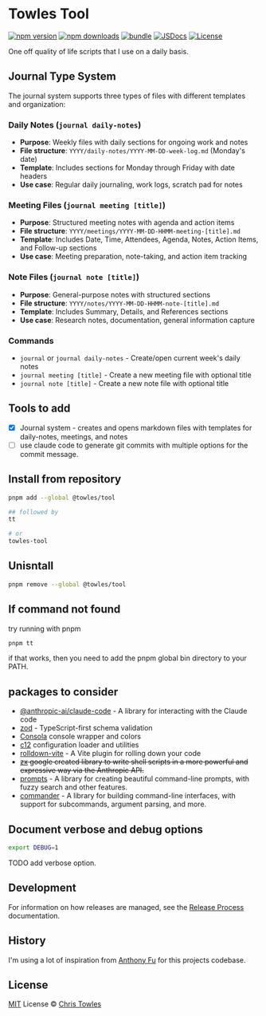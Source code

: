 # Towles Tool

[![npm version][npm-version-src]][npm-version-href]
[![npm downloads][npm-downloads-src]][npm-downloads-href]
[![bundle][bundle-src]][bundle-href]
[![JSDocs][jsdocs-src]][jsdocs-href]
[![License][license-src]][license-href]

One off quality of life scripts that I use on a daily basis.

## Journal Type System

The journal system supports three types of files with different templates and organization:

### Daily Notes (`journal daily-notes`)
- **Purpose**: Weekly files with daily sections for ongoing work and notes
- **File structure**: `YYYY/daily-notes/YYYY-MM-DD-week-log.md` (Monday's date)
- **Template**: Includes sections for Monday through Friday with date headers
- **Use case**: Regular daily journaling, work logs, scratch pad for notes

### Meeting Files (`journal meeting [title]`)
- **Purpose**: Structured meeting notes with agenda and action items
- **File structure**: `YYYY/meetings/YYYY-MM-DD-HHMM-meeting-[title].md`
- **Template**: Includes Date, Time, Attendees, Agenda, Notes, Action Items, and Follow-up sections
- **Use case**: Meeting preparation, note-taking, and action item tracking

### Note Files (`journal note [title]`)
- **Purpose**: General-purpose notes with structured sections
- **File structure**: `YYYY/notes/YYYY-MM-DD-HHMM-note-[title].md`
- **Template**: Includes Summary, Details, and References sections
- **Use case**: Research notes, documentation, general information capture

### Commands
- `journal` or `journal daily-notes` - Create/open current week's daily notes
- `journal meeting [title]` - Create a new meeting file with optional title
- `journal note [title]` - Create a new note file with optional title

## Tools to add
- [x] Journal system - creates and opens markdown files with templates for daily-notes, meetings, and notes
- [ ] use claude code to generate git commits with multiple options for the commit message.

## Install from repository

```bash
pnpm add --global @towles/tool

## followed by
tt

# or
towles-tool
```

## Unisntall

```bash
pnpm remove --global @towles/tool
```

## If command not found

try running with pnpm
```bash
pnpm tt
```

if that works, then you need to add the pnpm global bin directory to your PATH.

## packages to consider
- [@anthropic-ai/claude-code](https://github.com/anthropic-ai/claude-code) - A library for interacting with the Claude code
- [zod](https://github.com/colinhacks/zod) - TypeScript-first schema validation
- [Consola](https://github.com/unjs/consola) console wrapper and colors
- [c12](https://github.com/unjs/c12) configuration loader and utilities
- [rolldown-vite](https://voidzero.dev/posts/announcing-rolldown-vite) - A Vite plugin for rolling down your code
- ~~[zx](https://github.com/google/zx) google created library to write shell scripts in a more powerful and expressive way via the Anthropic API.~~
- [prompts](https://github.com/terkelg/prompts) - A library for creating beautiful command-line prompts, with fuzzy search and other features.
- [commander](https://github.com/tj/commander.js) - A library for building command-line interfaces, with support for subcommands, argument parsing, and more.

## Document verbose and debug options

```bash
export DEBUG=1
```

TODO add verbose option.

## Development

For information on how releases are managed, see the [Release Process](docs/release-process.md) documentation.

## History

I'm using a lot of inspiration from [Anthony Fu](https://github.com/antfu) for this projects codebase.

## License

[MIT](./LICENSE) License © [Chris Towles](https://github.com/ChrisTowles)

<!-- Badges -->

[npm-version-src]: https://img.shields.io/npm/v/pkg-placeholder?style=flat&colorA=080f12&colorB=1fa669
[npm-version-href]: https://npmjs.com/package/pkg-placeholder
[npm-downloads-src]: https://img.shields.io/npm/dm/pkg-placeholder?style=flat&colorA=080f12&colorB=1fa669
[npm-downloads-href]: https://npmjs.com/package/pkg-placeholder
[bundle-src]: https://img.shields.io/bundlephobia/minzip/pkg-placeholder?style=flat&colorA=080f12&colorB=1fa669&label=minzip
[bundle-href]: https://bundlephobia.com/result?p=pkg-placeholder
[license-src]: https://img.shields.io/github/license/antfu/pkg-placeholder.svg?style=flat&colorA=080f12&colorB=1fa669
[license-href]: https://github.com/ChrisTowles/towles-tool/blob/main/LICENSE.md
[jsdocs-src]: https://img.shields.io/badge/jsdocs-reference-080f12?style=flat&colorA=080f12&colorB=1fa669
[jsdocs-href]: https://www.jsdocs.io/package/pkg-placeholder
